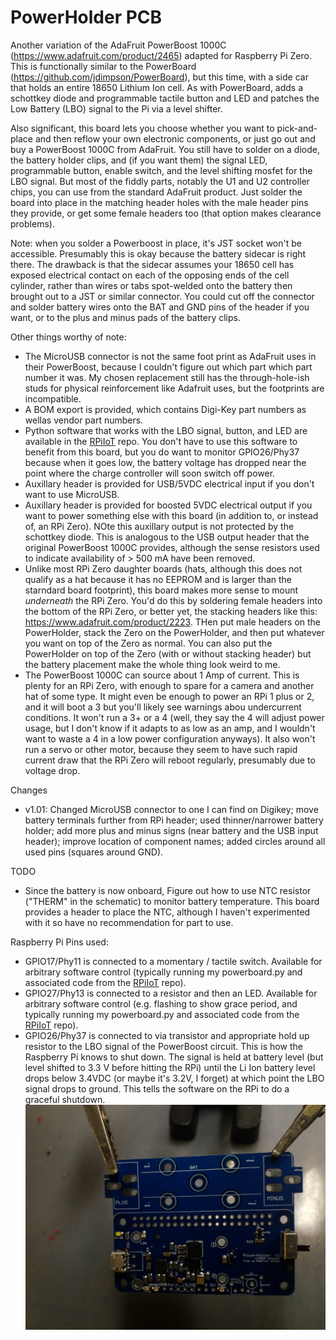 # PowerHolder PCB

Another variation of the AdaFruit PowerBoost 1000C (https://www.adafruit.com/product/2465) adapted for Raspberry Pi Zero. This is functionally similar to the PowerBoard (https://github.com/jdimpson/PowerBoard), but this time, with a side car that holds an entire 18650 Lithium Ion cell. As with PowerBoard, adds a  schottkey diode and programmable tactile button and LED and patches the Low Battery (LBO) signal to the Pi via a level shifter.

Also significant, this board lets you choose whether you want to pick-and-place and then reflow your own electronic components, or just go out and buy a PowerBoost 1000C from AdaFruit. You still have to solder on a diode, the battery holder clips, and (if you want them) the signal LED, programmable button, enable switch, and the level shifting mosfet for the LBO signal. But most of the fiddly parts, notably the U1 and U2 controller chips, you can use from the standard AdaFruit product. Just solder the board into place in the matching header holes with the male header pins they provide, or get some female headers too (that option makes clearance problems).

Note: when you solder a Powerboost in place, it's JST socket won't be accessible. Presumably this is okay because the battery sidecar is right there. The drawback is that the sidecar assumes your 18650 cell has exposed electrical contact on each of the opposing ends of the cell cylinder, rather than wires or tabs spot-welded onto the battery then brought out to a JST or similar connector. You could cut off the connector and solder battery wires onto the BAT and GND pins of the header if you want, or to the plus and minus pads of the battery clips.

Other things worthy of note:
- The MicroUSB connector is not the same foot print as AdaFruit uses in their PowerBoost, because I couldn't figure out which part which part number it was. My chosen replacement still has the through-hole-ish studs for physical reinforcement like Adafruit uses, but the footprints are incompatible.
- A BOM export is provided, which contains Digi-Key part numbers as wellas vendor part numbers.
- Python software that works with the LBO signal, button, and LED are available in the [RPiIoT](https://github.com/jdimpson/RPiIoT) repo. You don't have to use this software to benefit from this board, but you do want to monitor GPIO26/Phy37 because when it goes low, the battery voltage has dropped near the point where the charge controller will soon switch off power.
- Auxillary header is provided for USB/5VDC electrical input if you don't want to use MicroUSB.
- Auxillary header is provided for boosted 5VDC electrical output if you want to power something else with this board (in addition to, or instead of, an RPi Zero). NOte this auxillary output is not protected by the schottkey diode. This is analogous to the USB output header that the original PowerBoost 1000C provides, although the sense resistors used to indicate availability of > 500 mA have been removed.
- Unlike most RPi Zero daughter boards (hats, although this does not qualify as a hat because it has no EEPROM and is larger than the starndard board footprint), this board makes more sense to mount _underneath_ the RPi Zero. You'd do this by soldering female headers into the bottom of the RPi Zero, or better yet, the stacking headers like this: https://www.adafruit.com/product/2223. THen put male headers on the PowerHolder, stack the Zero on the PowerHolder, and then put whatever you want on top of the Zero as normal. You can also put the PowerHolder on top of the Zero (with or without stacking header) but the battery placement make the whole thing look weird to me.
- The PowerBoost 1000C can source about 1 Amp of current. This is plenty for an RPi Zero, with enough to spare for a camera and another hat of some type. It might even be enough to power an RPi 1 plus or 2, and it will boot a 3 but you'll likely see warnings abou undercurrent conditions. It won't run a 3+ or a 4 (well, they say the 4 will adjust power usage, but I don't know if it adapts to as low as an amp, and I wouldn't want to waste a 4 in a low power configuration anyways). It also won't run a servo or other motor, because they seem to have such rapid current draw that the RPi Zero will reboot regularly, presumably due to voltage drop.

Changes 
- v1.01: Changed MicroUSB connector to one I can find on Digikey; move battery terminals further from RPi header; used thinner/narrower battery holder; add more plus and minus signs (near battery and the USB input header); improve location of component names; added circles around all used pins (squares around GND). 

TODO 
- Since the battery is now onboard, Figure out how to use NTC resistor ("THERM" in the schematic) to monitor battery temperature. This board provides a header to place the NTC, although I haven't experimented with it so have no recommendation for part to use.

Raspberry Pi Pins used:

- GPIO17/Phy11 is connected to a momentary / tactile switch. Available for arbitrary software control (typically running my powerboard.py and associated code from the [RPiIoT](https://github.com/jdimpson/RPiIoT) repo).
- GPIO27/Phy13 is connected to a resistor and then an LED. Available for arbitrary software control (e.g. flashing to show grace period, and typically running my powerboard.py and associated code from the [RPiIoT](https://github.com/jdimpson/RPiIoT) repo).
- GPIO26/Phy37 is connected to via transistor and appropriate hold up resistor to the LBO signal of the PowerBoost circuit. This is how the Raspberry Pi knows to shut down. The signal is held at battery level (but level shifted to 3.3 V before hitting the RPi) until the Li Ion battery level drops below 3.4VDC (or maybe it's 3.2V, I forget) at which point the LBO signal drops to ground. This tells the software on the RPi to do a graceful shutdown.
![Image of board](./PowerHolder.jpg)
